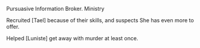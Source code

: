Pursuasive Information Broker.  Ministry

Recruited [Tael] because of their skills, and suspects She has even more to offer.

Helped [Luniste] get away with murder at least once.
